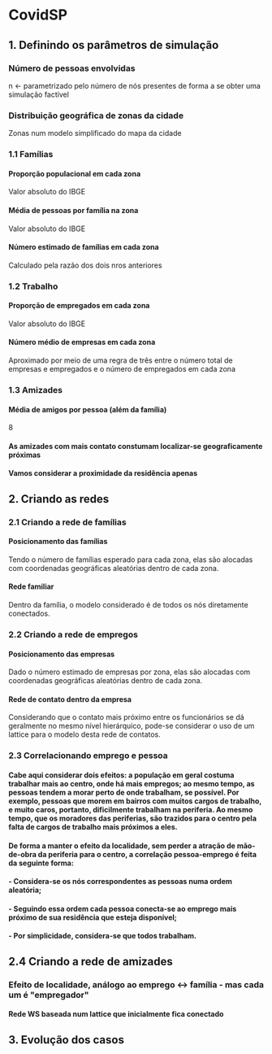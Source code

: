 # CovidSP

## 1. Definindo os parâmetros de simulação

### Número de pessoas envolvidas
n <- parametrizado pelo número de nós presentes de forma a se obter uma simulação factível
### Distribuição geográfica de zonas da cidade
Zonas num modelo simplificado do mapa da cidade

### 1.1 Famílias

#### Proporção populacional em cada zona
Valor absoluto do IBGE
#### Média de pessoas por família na zona
Valor absoluto do IBGE
#### Número estimado de famílias em cada zona
Calculado pela razão dos dois nros anteriores

### 1.2 Trabalho

#### Proporção de empregados em cada zona
Valor absoluto do IBGE
#### Número médio de empresas em cada zona
Aproximado por meio de uma regra de três entre o número total de empresas e empregados e o número de empregados em cada zona

### 1.3 Amizades

#### Média de amigos por pessoa (além da família)
8

#### As amizades com mais contato constumam localizar-se geograficamente próximas
#### Vamos considerar a proximidade da residência apenas

## 2. Criando as redes

### 2.1 Criando a rede de famílias

#### Posicionamento das famílias
Tendo o número de famílias esperado para cada zona, elas são alocadas com coordenadas geográficas aleatórias dentro de cada zona.

#### Rede familiar
Dentro da família, o modelo considerado é de todos os nós diretamente conectados.

### 2.2 Criando a rede de empregos

#### Posicionamento das empresas
Dado o número estimado de empresas por zona, elas são alocadas com coordenadas geográficas aleatórias dentro de cada zona.

#### Rede de contato dentro da empresa
Considerando que o contato mais próximo entre os funcionários se dá geralmente no mesmo nível hierárquico, 
pode-se considerar o uso de um lattice para o modelo desta rede de contatos.

### 2.3 Correlacionando emprego e pessoa

#### Cabe aqui considerar dois efeitos: a população em geral costuma trabalhar mais ao centro, onde há mais empregos; ao mesmo tempo, as pessoas tendem a morar perto de onde trabalham, se possível. Por exemplo, pessoas que morem em bairros com muitos cargos de trabalho, e muito caros, portanto, dificilmente trabalham na periferia. Ao mesmo tempo, que os moradores das periferias, são trazidos para o centro pela falta de cargos de trabalho mais próximos a eles.

#### De forma a manter o efeito da localidade, sem perder a atração de mão-de-obra da periferia para o centro, a correlação pessoa-emprego é feita da seguinte forma:
#### - Considera-se os nós correspondentes as pessoas numa ordem aleatória;
#### - Seguindo essa ordem cada pessoa conecta-se ao emprego mais próximo de sua residência que esteja disponível;
#### - Por simplicidade, considera-se que todos trabalham.

## 2.4 Criando a rede de amizades

### Efeito de localidade, análogo ao emprego <-> família - mas cada um é "empregador" 

#### Rede WS baseada num lattice que inicialmente fica conectado


## 3. Evolução dos casos

